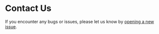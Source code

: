 # Contact Us

If you encounter any bugs or issues, please let us know by
[opening a new issue](https://github.com/Munich-Quantum-Software-Stack/MQSS-Qiskit-Adapter/issues).
